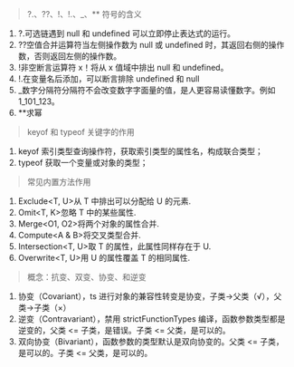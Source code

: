 > ?.、??、!、!.、\_、\*\* 符号的含义

1. ?.可选链遇到 null 和 undefined 可以立即停止表达式的运行。
2. ??空值合并运算符当左侧操作数为 null 或 undefined 时，其返回右侧的操作数，否则返回左侧的操作数。
3. !非空断言运算符 x！将从 x 值域中排出 null 和 undefined。
4. !.在变量名后添加，可以断言排除 undefined 和 null
5. \_数字分隔符分隔符不会改变数字字面量的值，是人更容易读懂数字。例如 1_101_123。
6. \*\*求幂

> keyof 和 typeof 关键字的作用

1. keyof 索引类型查询操作符，获取索引类型的属性名，构成联合类型；
2. typeof 获取一个变量或对象的类型；

> 常见内置方法作用

1. Exclude<T, U>从 T 中排出可以分配给 U 的元素.
2. Omit<T, K>忽略 T 中的某些属性.
3. Merge<O1, O2>将两个对象的属性合并.
4. Compute<A & B>将交叉类型合并.
5. Intersection<T, U>取 T 的属性，此属性同样存在于 U.
6. Overwrite<T, U>用 U 的属性覆盖 T 的相同属性.

> 概念：抗变、双变、协变、和逆变

1. 协变（Covariant），ts 进行对象的兼容性转变是协变，子类->父类（√），父类->子类（×）
2. 逆变（Contravariant），禁用 strictFunctionTypes 编译，函数参数类型都是逆变的，父类 <= 子类，是错误。子类 <= 父类，是可以的。
3. 双向协变（Bivariant），函数参数的类型默认是双向协变的。父类 <= 子类，是可以的。子类 <= 父类，是可以的。
